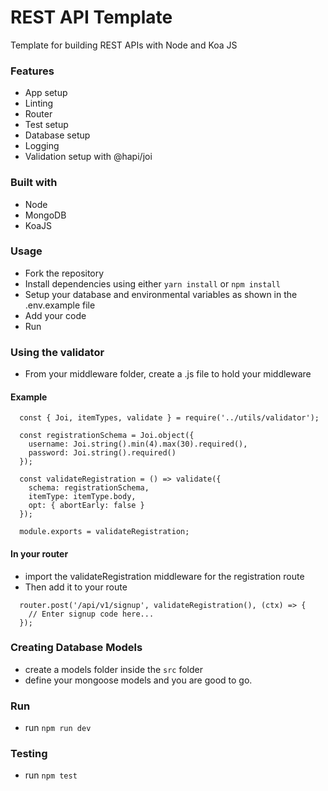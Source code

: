 # REST API Template
Template for building REST APIs with Node and Koa JS

### Features
- App setup
- Linting
- Router
- Test setup
- Database setup
- Logging
- Validation setup with @hapi/joi

### Built with
- Node
- MongoDB
- KoaJS

### Usage
- Fork the repository
- Install dependencies using either `yarn install` or `npm install`
- Setup your database and environmental variables as shown in the .env.example file
- Add your code
- Run

### Using the validator
- From your middleware folder, create a .js file to hold your middleware
#### Example 
```
  const { Joi, itemTypes, validate } = require('../utils/validator');

  const registrationSchema = Joi.object({
    username: Joi.string().min(4).max(30).required(),
    password: Joi.string().required()
  });

  const validateRegistration = () => validate({
    schema: registrationSchema,
    itemType: itemType.body,
    opt: { abortEarly: false }
  });

  module.exports = validateRegistration;
```

#### In your router
- import the validateRegistration middleware for the registration route
- Then add it to your route
```
  router.post('/api/v1/signup', validateRegistration(), (ctx) => {
    // Enter signup code here...
  });
```

### Creating Database Models
- create a models folder inside the `src` folder
- define your mongoose models and you are good to go.

### Run
- run `npm run dev`

### Testing
- run `npm test`

